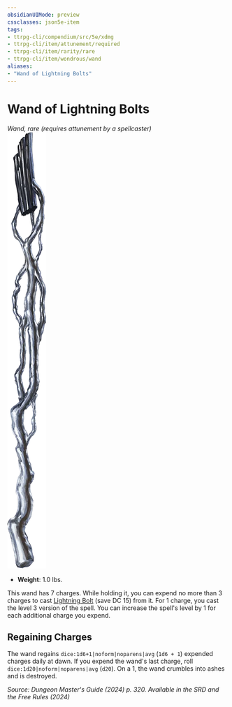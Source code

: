 ```yaml
---
obsidianUIMode: preview
cssclasses: json5e-item
tags:
- ttrpg-cli/compendium/src/5e/xdmg
- ttrpg-cli/item/attunement/required
- ttrpg-cli/item/rarity/rare
- ttrpg-cli/item/wondrous/wand
aliases: 
- "Wand of Lightning Bolts"
---
```

# Wand of Lightning Bolts
*Wand, rare (requires attunement by a spellcaster)*  
![](Інструменти%20ДМ/CLI/items/img/wand-of-lightning-bolts.webp#right)

- **Weight**: 1.0 lbs.

This wand has 7 charges. While holding it, you can expend no more than 3 charges to cast [Lightning Bolt](Інструменти%20ДМ/CLI/spells/lightning-bolt-xphb.md) (save DC 15) from it. For 1 charge, you cast the level 3 version of the spell. You can increase the spell's level by 1 for each additional charge you expend.

## Regaining Charges

The wand regains `dice:1d6+1|noform|noparens|avg` (`1d6 + 1`) expended charges daily at dawn. If you expend the wand's last charge, roll `dice:1d20|noform|noparens|avg` (`d20`). On a 1, the wand crumbles into ashes and is destroyed.

*Source: Dungeon Master's Guide (2024) p. 320. Available in the <span title='Systems Reference Document (5.2)'>SRD</span> and the Free Rules (2024)*